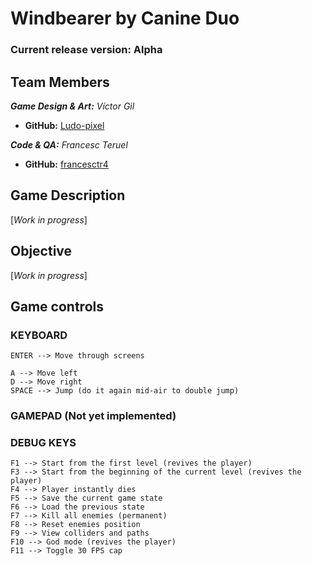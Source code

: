 # Windbearer by Canine Duo

### Current release version: Alpha

## Team Members

_**Game Design & Art:** Víctor Gil_
* **GitHub:** [Ludo-pixel](https://github.com/Ludo-pixel)

_**Code & QA:** Francesc Teruel_
* **GitHub:** [francesctr4](https://github.com/francesctr4)

## Game Description

[_Work in progress_]

## Objective

[_Work in progress_]

## Game controls

### KEYBOARD ###
	
	ENTER --> Move through screens
	
	A --> Move left
	D --> Move right
   	SPACE --> Jump (do it again mid-air to double jump)

### GAMEPAD (Not yet implemented) ###



### DEBUG KEYS ###

	F1 --> Start from the first level (revives the player)
	F3 --> Start from the beginning of the current level (revives the player)
	F4 --> Player instantly dies
	F5 --> Save the current game state
	F6 --> Load the previous state 
	F7 --> Kill all enemies (permanent)
	F8 --> Reset enemies position
	F9 --> View colliders and paths
	F10 --> God mode (revives the player)
	F11 --> Toggle 30 FPS cap
